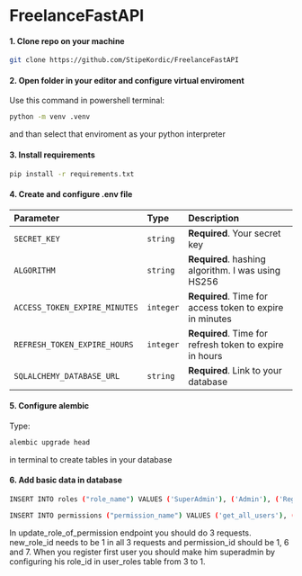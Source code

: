 # FreelanceFastAPI

#### 1. Clone repo on your machine
  ```bash
  git clone https://github.com/StipeKordic/FreelanceFastAPI
```

#### 2. Open folder in your editor and configure virtual enviroment
   Use this command in powershell terminal:
   ```bash
  python -m venv .venv
```
   and than select that enviroment as your python interpreter

#### 3. Install requirements  
   ```bash
  pip install -r requirements.txt
```
#### 4. Create and configure .env file

  | Parameter | Type     | Description                |
| :-------- | :------- | :------------------------- |
| `SECRET_KEY` | `string` | **Required**. Your secret key |
| `ALGORITHM` | `string` | **Required**. hashing algorithm. I was using HS256 |
| `ACCESS_TOKEN_EXPIRE_MINUTES` | `integer` | **Required**. Time for access token to expire in minutes |
| `REFRESH_TOKEN_EXPIRE_HOURS` | `integer` | **Required**. Time for refresh token to expire in hours |
| `SQLALCHEMY_DATABASE_URL` | `string` | **Required**. Link to your database |

#### 5. Configure alembic
  Type:
  ```bash
  alembic upgrade head
```
in terminal to create tables in your database

#### 6. Add basic data in database
```bash
INSERT INTO roles ("role_name") VALUES ('SuperAdmin'), ('Admin'), ('RegularUser');
```
```bash
INSERT INTO permissions ("permission_name") VALUES ('get_all_users'), ('create_service'), ('delete_service'), ('update_service'), ('update_service_image'), ('update_role_of_user'), ('delete_user');
```

In update_role_of_permission endpoint you should do 3 requests. new_role_id needs to be 1 in all 3 requests and permission_id should be 1, 6 and 7.
When you register first user you should make him superadmin by configuring his role_id in user_roles table from 3 to 1.
